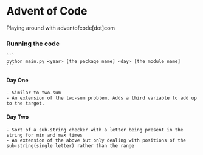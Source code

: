# Advent of Code

Playing around with adventofcode[dot]com


### Running the code
    ```
    python main.py <year> [the package name] <day> [the module name]
    ```

#### Day One
    - Similar to two-sum
    - An extension of the two-sum problem. Adds a third variable to add up to the target.

#### Day Two
    - Sort of a sub-string checker with a letter being present in the string for min and max times
    - An extension of the above but only dealing with positions of the sub-string(single letter) rather than the range
